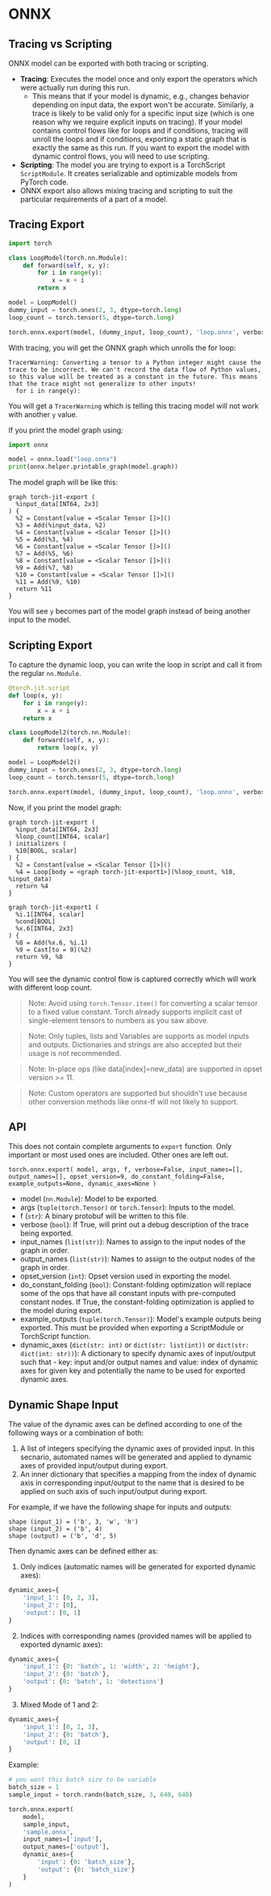 # ONNX

## Tracing vs Scripting

ONNX model can be exported with both tracing or scripting.

* **Tracing**: Executes the model once and only export the operators which were actually run during this run. 
    * This means that if your model is dynamic, e.g., changes behavior depending on input data, the export won't be accurate. Similarly, a trace is likely to be valid only for a specific input size (which is one reason why we require explicit inputs on tracing). If your model contains control flows like for loops and if conditions, tracing will unroll the loops and if conditions, exporting a static graph that is exactly the same as this run. If you want to export the model with dynamic control flows, you will need to use scripting.
* **Scripting**: The model you are trying to export is a TorchScript `ScriptModule`. It creates serializable and optimizable models from PyTorch code.
* ONNX export also allows mixing tracing and scripting to suit the particular requirements of a part of a model.

## Tracing Export

```python
import torch

class LoopModel(torch.nn.Module):
    def forward(self, x, y):
        for i in range(y):
            x = x + i
        return x

model = LoopModel()
dummy_input = torch.ones(2, 3, dtype=torch.long)
loop_count = torch.tensor(5, dtype=torch.long)

torch.onnx.export(model, (dummy_input, loop_count), 'loop.onnx', verbose=True, input_names=['input_data', 'loop_count'])
```

With tracing, you will get the ONNX graph which unrolls the for loop:

```
TracerWarning: Converting a tensor to a Python integer might cause the trace to be incorrect. We can't record the data flow of Python values, so this value will be treated as a constant in the future. This means that the trace might not generalize to other inputs!
  for i in range(y):
```

You will get a `TracerWarning` which is telling this tracing model will not work with another `y` value.

If you print the model graph using:

```python
import onnx

model = onnx.load("loop.onnx")
print(onnx.helper.printable_graph(model.graph))
```

The model graph will be like this:

```
graph torch-jit-export (
  %input_data[INT64, 2x3]
) {
  %2 = Constant[value = <Scalar Tensor []>]()
  %3 = Add(%input_data, %2)
  %4 = Constant[value = <Scalar Tensor []>]()
  %5 = Add(%3, %4)
  %6 = Constant[value = <Scalar Tensor []>]()
  %7 = Add(%5, %6)
  %8 = Constant[value = <Scalar Tensor []>]()
  %9 = Add(%7, %8)
  %10 = Constant[value = <Scalar Tensor []>]()
  %11 = Add(%9, %10)
  return %11
}
```

You will see `y` becomes part of the model graph instead of being another input to the model.

## Scripting Export

To capture the dynamic loop, you can write the loop in script and call it from the regular `nn.Module`.

```python
@torch.jit.script
def loop(x, y):
    for i in range(y):
        x = x + i
    return x

class LoopModel2(torch.nn.Module):
    def forward(self, x, y):
        return loop(x, y)

model = LoopModel2()
dummy_input = torch.ones(2, 3, dtype=torch.long)
loop_count = torch.tensor(5, dtype=torch.long)

torch.onnx.export(model, (dummy_input, loop_count), 'loop.onnx', verbose=True, input_names=['input_data', 'loop_count'])
```

Now, if you print the model graph:

```
graph torch-jit-export (
  %input_data[INT64, 2x3]
  %loop_count[INT64, scalar]
) initializers (
  %10[BOOL, scalar]
) {
  %2 = Constant[value = <Scalar Tensor []>]()
  %4 = Loop[body = <graph torch-jit-export1>](%loop_count, %10, %input_data)
  return %4
}

graph torch-jit-export1 (
  %i.1[INT64, scalar]
  %cond[BOOL]
  %x.6[INT64, 2x3]
) {
  %8 = Add(%x.6, %i.1)
  %9 = Cast[to = 9](%2)
  return %9, %8
}
```

You will see the dynamic control flow is captured correctly which will work with different loop count.

> Note: Avoid using `torch.Tensor.item()` for converting a scalar tensor to a fixed value constant. Torch already supports implicit cast of single-element tensors to numbers as you saw above.

> Note: Only tuples, lists and Variables are supports as model inputs and outputs. Dictionaries and strings are also accepted but their usage is not recommended.

> Note: In-place ops (like data[index]=new_data) are supported in opset version >= 11.

> Note: Custom operators are supported but shouldn't use because other conversion methods like onnx-tf will not likely to support.


## API

This does not contain complete arguments to `export` function. Only important or most used ones are included. Other ones are left out. 

`torch.onnx.export(
    model,
    args,
    f,
    verbose=False,
    input_names=[],
    output_names=[],
    opset_version=9,
    do_constant_folding=False,
    example_outputs=None,
    dynamic_axes=None
)`

* model (`nn.Module`): Model to be exported.
* args (`tuple(torch.Tensor)` or `torch.Tensor`): Inputs to the model.
* f (`str`): A binary protobuf will be written to this file.
* verbose (`bool`): If True, will print out a debug description of the trace being exported.
* input_names (`list(str)`): Names to assign to the input nodes of the graph in order.
* output_names (`list(str)`): Names to assign to the output nodes of the graph in order.
* opset_version (`int`): Opset version used in exporting the model.
* do_constant_folding (`bool`): Constant-folding optimization will replace some of the ops that have all constant inputs with pre-computed constant nodes. If True, the constant-folding optimization is applied to the model during export.
* example_outputs (`tuple(torch.Tensor)`): Model's example outputs being exported. This must be provided when exporting a ScriptModule or TorchScript function.
* dynamic_axes (`dict(str: int)` or `dict(str: list(int))` or `dict(str: dict(int: str))`): A dictionary to specify dynamic axes of input/output such that - key: input and/or output names and value: index of dynamic axes for given key and potentially the name to be used for exported dynamic axes. 

## Dynamic Shape Input

The value of the dynamic axes can be defined according to one of the following ways or a combination of both:

1. A list of integers specifying the dynamic axes of provided input. In this secnario, automated names will be generated and applied to dynamic axes of provided input/output during export.
2. An inner dictionary that specifies a mapping from the index of dynamic axis in corresponding input/output to the name that is desired to be applied on such axis of such input/output during export.

For example, if we have the following shape for inputs and outputs:

```
shape (input_1) = ('b', 3, 'w', 'h')
shape (input_2) = ('b', 4)
shape (output) = ('b', 'd', 5)
```

Then dynamic axes can be defined either as:

1. Only indices (automatic names will be generated for exported dynamic axes):

```python
dynamic_axes={
    'input_1': [0, 2, 3],
    'input_2': [0],
    'output': [0, 1]
}
```

2. Indices with corresponding names (provided names will be applied to exported dynamic axes):

```python
dynamic_axes={
    'input_1': {0: 'batch', 1: 'width', 2: 'height'},
    'input_2': {0: 'batch'},
    'output': {0: 'batch', 1: 'detections'}
}
```

3. Mixed Mode of 1 and 2:

```python
dynamic_axes={
    'input_1': [0, 2, 3],
    'input_2': {0: 'batch'},
    'output': [0, 1]
}
```

Example:

```python
# you want this batch size to be variable
batch_size = 1
sample_input = torch.randn(batch_size, 3, 640, 640)

torch.onnx.export(
    model,
    sample_input,
    'sample.onnx',
    input_names=['input'],
    output_names=['output'],
    dynamic_axes={
        'input': {0: 'batch_size'},
        'output': {0: 'batch_size'}
    }
)
```